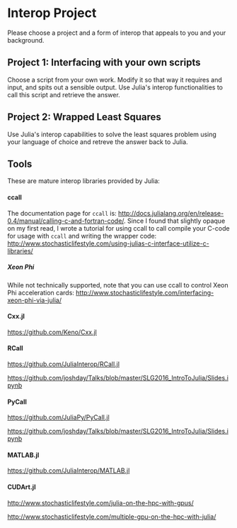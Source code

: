 
# Interop Project

Please choose a project and a form of interop that appeals to you and your background.

## Project 1: Interfacing with your own scripts

Choose a script from your own work. Modify it so that way it requires and input, and spits out a sensible output. Use Julia's interop functionalities to call this script and retrieve the answer.

## Project 2: Wrapped Least Squares

Use Julia's interop capabilities to solve the least squares problem using your language of choice and retreve the answer back to Julia.

## Tools

These are mature interop libraries provided by Julia:

#### ccall

The documentation page for `ccall` is: http://docs.julialang.org/en/release-0.4/manual/calling-c-and-fortran-code/. Since I found that slightly opaque on my first read, I wrote a tutorial for using ccall to call compile your C-code for usage with `ccall` and writing the wrapper code: http://www.stochasticlifestyle.com/using-julias-c-interface-utilize-c-libraries/

##### Xeon Phi

While not technically supported, note that you can use ccall to control Xeon Phi acceleration cards: http://www.stochasticlifestyle.com/interfacing-xeon-phi-via-julia/

#### Cxx.jl

https://github.com/Keno/Cxx.jl

#### RCall

https://github.com/JuliaInterop/RCall.jl

https://github.com/joshday/Talks/blob/master/SLG2016_IntroToJulia/Slides.ipynb

#### PyCall

https://github.com/JuliaPy/PyCall.jl

https://github.com/joshday/Talks/blob/master/SLG2016_IntroToJulia/Slides.ipynb

#### MATLAB.jl

https://github.com/JuliaInterop/MATLAB.jl

#### CUDArt.jl

http://www.stochasticlifestyle.com/julia-on-the-hpc-with-gpus/

http://www.stochasticlifestyle.com/multiple-gpu-on-the-hpc-with-julia/
